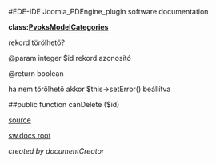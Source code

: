 #EDE-IDE Joomla_PDEngine_plugin
software documentation

**class:[PvoksModelCategories](../PvoksModelCategories.md)**



rekord törölhető?

@param integer $id rekord azonosító

@return boolean

ha nem törölhető akkor $this->setError() beállítva

##public function canDelete ($id) 


[source](../../../admin/models/categories.php)

[sw.docs root](../)

*created by documentCreator*

